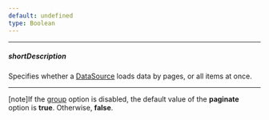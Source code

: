 ```yaml
---
default: undefined
type: Boolean
---
```

---
##### shortDescription
Specifies whether a [DataSource](/api-reference/30%20Data%20Layer/DataSource '/Documentation/ApiReference/Data_Layer/DataSource/') loads data by pages, or all items at once.

---
[note]If the [group](/api-reference/30%20Data%20Layer/DataSource/1%20Configuration/group.md '/Documentation/ApiReference/Data_Layer/DataSource/Configuration/#group') option is disabled, the default value of the **paginate** option is **true**. Otherwise, **false**.